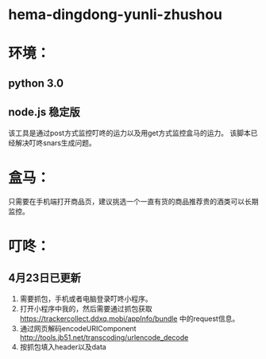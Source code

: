 # hema-dingdong-yunli-zhushou
# 环境：
## python 3.0 
## node.js 稳定版

该工具是通过post方式监控叮咚的运力以及用get方式监控盒马的运力。
该脚本已经解决叮咚snars生成问题。

# 盒马：
只需要在手机端打开商品页，建议挑选一个一直有货的商品推荐贵的酒类可以长期监控。

# 叮咚：
## 4月23日已更新
1. 需要抓包，手机或者电脑登录叮咚小程序。
2. 打开小程序中我的，然后需要通过抓包获取 https://trackercollect.ddxq.mobi/appInfo/bundle 中的request信息。
3. 通过网页解码encodeURIComponent http://tools.jb51.net/transcoding/urlencode_decode
4. 按抓包填入header以及data
